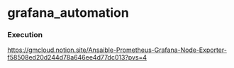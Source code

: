 # grafana_automation

### Execution
https://gmcloud.notion.site/Ansaible-Prometheus-Grafana-Node-Exporter-f58508ed20d244d78a646ee4d77dc013?pvs=4
